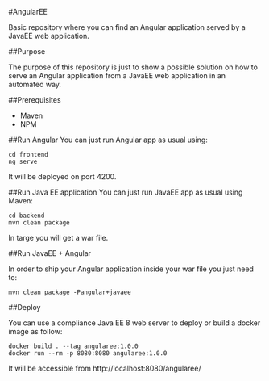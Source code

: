 #AngularEE

Basic repository where you can find an Angular application
served by a JavaEE web application.


##Purpose

The purpose of this repository is just to show a possible solution on how to serve an
Angular application from a JavaEE web application in an automated way.

##Prerequisites

* Maven
* NPM

##Run Angular
You can just run Angular app as usual using:

```
cd frontend
ng serve
```

It will be deployed on port 4200.


##Run Java EE application
You can just run JavaEE app as usual using Maven:

```
cd backend
mvn clean package
```

In targe you will get a war file.

##Run JavaEE + Angular

In order to ship your Angular application inside your war file you just need to:

```
mvn clean package -Pangular+javaee
```

##Deploy

You can use a compliance Java EE 8 web server to deploy or build a docker image 
as follow:

```
docker build . --tag angularee:1.0.0
docker run --rm -p 8080:8080 angularee:1.0.0
``` 

It will be accessible from http://localhost:8080/angularee/
